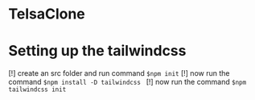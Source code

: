 # TelsaClone
# Setting up the tailwindcss
[!] create an src folder and run command ``` $npm init ```
[!] now run the command ```$npm install -D tailwindcss ```
[!] now run the command ```$npm tailwindcss init```
